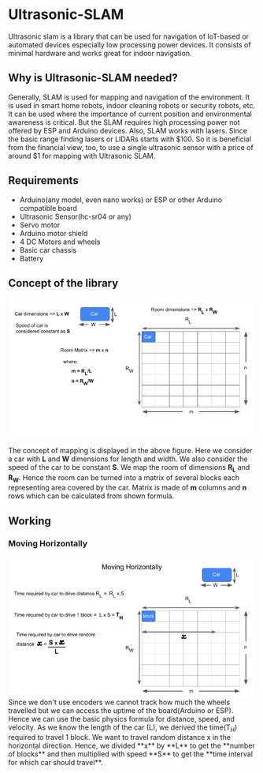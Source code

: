 # Ultrasonic-SLAM
Ultrasonic slam is a library that can be used for navigation of IoT-based or automated devices especially low processing power devices. It consists of minimal hardware and works great for indoor navigation.

## Why is Ultrasonic-SLAM needed?
Generally, SLAM is used for mapping and navigation of the environment. It is used in smart home robots, indoor cleaning robots or security robots, etc. It can be used where the importance of current position and environmental awareness is critical. But the SLAM requires high processing power not offered by ESP and Arduino devices. Also, SLAM works with lasers. Since the basic range finding lasers or LIDARs starts with $100. So it is beneficial from the financial view, too, to use a single ultrasonic sensor with a price of around $1 for mapping with Ultrasonic SLAM.

## Requirements
- Arduino(any model, even nano works) or ESP or other Arduino compatible board
- Ultrasonic Sensor(hc-sr04 or any)
- Servo motor
- Arduino motor shield
- 4 DC Motors and wheels
- Basic car chassis
- Battery 

## Concept of the library
<img src="https://github.com/PatelVatsalB21/Ultrasonic-SLAM/blob/main/UltraSLAM%20Intro.png"/>

The concept of mapping is displayed in the above figure. Here we consider a car with **L** and **W** dimensions for length and width. We also consider the speed of the car to be constant **S**. We map the room of dimensions **R<sub>L</sub>** and **R<sub>W</sub>**. Hence the room can be turned into a matrix of several blocks each representing area covered by the car. Matrix is made of **m** columns and **n** rows which can be calculated from shown formula.


## Working
### Moving Horizontally
<img src="https://github.com/PatelVatsalB21/Ultrasonic-SLAM/blob/main/Moving_h.png"/>
Since we don't use encoders we cannot track how much the wheels travelled but we can access the uptime of the board(Arduino or ESP). Hence we can use the basic physics formula for distance, speed, and velocity. As we know the length of the car (L), we derived the time(T<sub>H</sub>) required to travel 1 block. We want to travel random distance x in the horizontal direction. Hence, we divided **x** by **L** to get the **number of blocks** and then multiplied with speed **S** to get the **time interval for which car should travel**.

